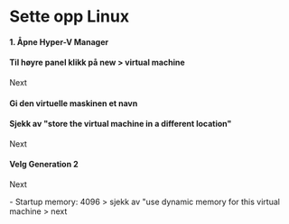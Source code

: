 <h1>Sette opp Linux</h1>

<h4>1. Åpne Hyper-V Manager</h4>
<h4>Til høyre panel klikk på new > virtual machine</h4>
<p>Next</p>
<h4>Gi den virtuelle maskinen et navn</h4>
<h4>Sjekk av "store the virtual machine in a different location"</h4>
<p>Next</p>
<h4>Velg Generation 2</h4>
<p>Next</p>
<p>- Startup memory: 4096 > sjekk av "use dynamic memory for this virtual machine > next</p>
